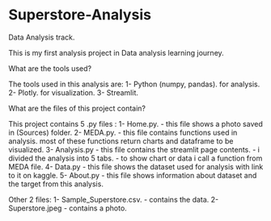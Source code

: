 # Superstore-Analysis
Data Analysis track.

This is my first analysis project in Data analysis learning journey.

What are the tools used?

The tools used in this analysis are:
    1- Python (numpy, pandas). for analysis.
    2- Plotly. for visualization.
    3- Streamlit. 
 
 What are the files of this project contain?
 
 This project contains 5 .py files :
    1- Home.py. 
      - this file shows a photo saved in (Sources) folder.
    2- MEDA.py. 
      - this file contains functions used in analysis. most of these functions return charts and dataframe to be visualized.
    3- Analysis.py
      - this file contains the streamlit page contents.
      - i divided the analysis into 5 tabs.
      - to show chart or data i call a function from MEDA file.
    4- Data.py
      - this file shows the dataset used for analysis with link to it on kaggle.
    5- About.py
      - this file shows information about dataset and the target from this analysis.
      
  Other 2 files:
    1- Sample_Superstore.csv.
      - contains the data.
    2- Superstore.jpeg
      - contains a photo.
    
